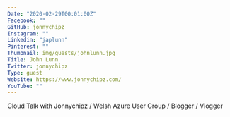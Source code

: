 ```yaml
---
Date: "2020-02-29T00:01:00Z"
Facebook: ""
GitHub: jonnychipz
Instagram: ""
Linkedin: "japlunn"
Pinterest: ""
Thumbnail: img/guests/johnlunn.jpg
Title: John Lunn
Twitter: jonnychipz
Type: guest
Website: https://www.jonnychipz.com/
YouTube: ""
---
```

Cloud Talk with Jonnychipz / Welsh Azure User Group / Blogger / Vlogger
